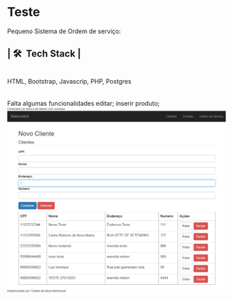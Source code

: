 # Teste
Pequeno Sistema de Ordem de serviço:
<br>
## | 🛠 &nbsp;Tech Stack | ##
<br>
HTML, Bootstrap, Javascrip, PHP, Postgres
<br>
<br>
<br>
Falta algumas funcionalidades
editar;
inserir produto;
<br>

<img src="./assets/images/cover.png" alt="Imagem cover da pagina"/> 
